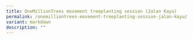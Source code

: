 ```yaml
---
title: OneMillionTrees movement treeplanting session (Jalan Kayu)
permalink: /onemilliontrees-movement-treeplanting-session-jalan-kayu/
variant: markdown
description: ""
---
```

